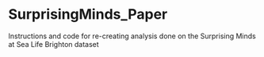 # SurprisingMinds_Paper
Instructions and code for re-creating analysis done on the Surprising Minds at Sea Life Brighton dataset
